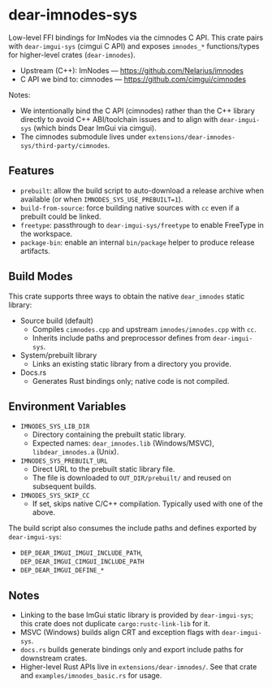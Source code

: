 # dear-imnodes-sys

Low-level FFI bindings for ImNodes via the cimnodes C API.
This crate pairs with `dear-imgui-sys` (cimgui C API) and exposes `imnodes_*`
functions/types for higher-level crates (`dear-imnodes`).

- Upstream (C++): ImNodes — https://github.com/Nelarius/imnodes
- C API we bind to: cimnodes — https://github.com/cimgui/cimnodes

Notes:
- We intentionally bind the C API (cimnodes) rather than the C++ library directly
  to avoid C++ ABI/toolchain issues and to align with `dear-imgui-sys` (which
  binds Dear ImGui via cimgui).
- The cimnodes submodule lives under `extensions/dear-imnodes-sys/third-party/cimnodes`.

## Features

- `prebuilt`: allow the build script to auto-download a release archive when available (or when `IMNODES_SYS_USE_PREBUILT=1`).
- `build-from-source`: force building native sources with `cc` even if a prebuilt could be linked.
- `freetype`: passthrough to `dear-imgui-sys/freetype` to enable FreeType in the workspace.
- `package-bin`: enable an internal `bin/package` helper to produce release artifacts.

## Build Modes

This crate supports three ways to obtain the native `dear_imnodes` static library:

- Source build (default)
  - Compiles `cimnodes.cpp` and upstream `imnodes/imnodes.cpp` with `cc`.
  - Inherits include paths and preprocessor defines from `dear-imgui-sys`.
- System/prebuilt library
  - Links an existing static library from a directory you provide.
- Docs.rs
  - Generates Rust bindings only; native code is not compiled.

## Environment Variables

- `IMNODES_SYS_LIB_DIR`
  - Directory containing the prebuilt static library.
  - Expected names: `dear_imnodes.lib` (Windows/MSVC), `libdear_imnodes.a` (Unix).
- `IMNODES_SYS_PREBUILT_URL`
  - Direct URL to the prebuilt static library file.
  - The file is downloaded to `OUT_DIR/prebuilt/` and reused on subsequent builds.
- `IMNODES_SYS_SKIP_CC`
  - If set, skips native C/C++ compilation. Typically used with one of the above.

The build script also consumes the include paths and defines exported by `dear-imgui-sys`:

- `DEP_DEAR_IMGUI_IMGUI_INCLUDE_PATH`, `DEP_DEAR_IMGUI_CIMGUI_INCLUDE_PATH`
- `DEP_DEAR_IMGUI_DEFINE_*`

## Notes

- Linking to the base ImGui static library is provided by `dear-imgui-sys`; this crate does not duplicate `cargo:rustc-link-lib` for it.
- MSVC (Windows) builds align CRT and exception flags with `dear-imgui-sys`.
- `docs.rs` builds generate bindings only and export include paths for downstream crates.
- Higher-level Rust APIs live in `extensions/dear-imnodes/`. See that crate and `examples/imnodes_basic.rs` for usage.
